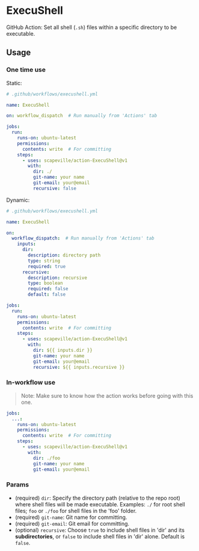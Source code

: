 # ExecuShell

GitHub Action: Set all shell (`.sh`) files within a specific directory to be executable.


## Usage

### One time use

Static:

```yml
# .github/workflows/execushell.yml

name: ExecuShell

on: workflow_dispatch  # Run manually from 'Actions' tab

jobs:
  run:
    runs-on: ubuntu-latest
    permissions:
      contents: write  # For committing
    steps:
      - uses: scapeville/action-ExecuShell@v1
        with:
          dir: ./
          git-name: your name
          git-email: your@email
          recursive: false
```

Dynamic:

```yml
# .github/workflows/execushell.yml

name: ExecuShell

on:
  workflow_dispatch:  # Run manually from 'Actions' tab
    inputs:
      dir:
        description: directory path
        type: string
        required: true
      recursive:
        description: recursive
        type: boolean
        required: false
        default: false

jobs:
  run:
    runs-on: ubuntu-latest
    permissions:
      contents: write  # For committing
    steps:
      - uses: scapeville/action-ExecuShell@v1
        with:
          dir: ${{ inputs.dir }}
          git-name: your name
          git-email: your@email
          recursive: ${{ inputs.recursive }}
```

### In-workflow use

> Note: Make sure to know how the action works before going with this one.

```yml
jobs:
  ...:
    runs-on: ubuntu-latest
    permissions:
      contents: write  # For committing
    steps:
      - uses: scapeville/action-ExecuShell@v1
        with:
          dir: ./foo
          git-name: your name
          git-email: your@email
```

### Params

- (required) `dir`: Specify the directory path (relative to the repo root) where shell files will be made executable. Examples: `./` for root shell files; `foo` or `./foo` for shell files in the 'foo' folder.
- (required) `git-name`: Git name for committing.
- (required) `git-email`: Git email for committing.
- (optional) `recursive`: Choose `true` to include shell files in 'dir' and its **subdirectories**, or `false` to include shell files in 'dir' alone. Default is `false`.